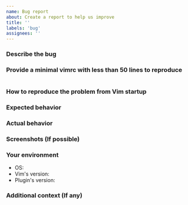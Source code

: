 ```yaml
---
name: Bug report
about: Create a report to help us improve
title: ''
labels: 'bug'
assignees: ''
---
```


<!-- Please describe all sections -->

### Describe the bug
<!-- A clear and concise description of what the bug is. -->

### Provide a minimal vimrc with less than 50 lines to reproduce
<!-- Paste a minimal vimrc below to reproduce problem. -->

```vim
```

### How to reproduce the problem from Vim startup
<!-- Steps to reproduce the behavior. -->

### Expected behavior
<!-- A clear and concise description of what you expected to happen. -->

### Actual behavior
<!-- A clear and concise description of what actual happened. -->

### Screenshots (If possible)


### Your environment

- OS:
- Vim's version:
- Plugin's version:

### Additional context (If any)

